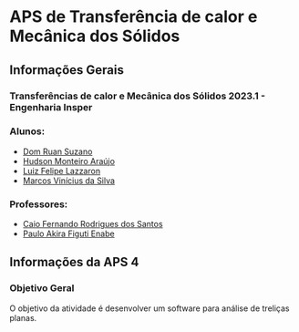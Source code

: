 <h1>APS de Transferência de calor e Mecânica dos Sólidos</h1>

<h2>Informações Gerais</h2>

<h3>Transferências de calor e Mecânica dos Sólidos 2023.1 - Engenharia Insper</h3>

<h3>Alunos:</h3>
<ul>
  <li><a href=https://www.linkedin.com/in/dom-ruan-suzano-6561311a0/>Dom Ruan Suzano</a></li>
  <li><a href=https://www.linkedin.com/in/hudson-m-ara%C3%BAjo/>Hudson Monteiro Araújo</a></li>
  <li><a href=https://www.linkedin.com/in/luiz-felipe-lazzaron/>Luiz Felipe Lazzaron</a></li>
  <li><a href=https://www.linkedin.com/in/marcosvinis/>Marcos Vinícius da Silva</a></li>
</ul>

<h3>Professores:</h3> 
<ul>
  <li><a href=https://www.linkedin.com/in/caiorodrigs/>Caio Fernando Rodrigues dos Santos</a></li>
  <li><a href=https://www.linkedin.com/in/paulo-akira-enabe-732973172/>Paulo Akira Figuti Enabe</a></li>
</ul>

<h2>Informações da APS 4</h2>

<h3>Objetivo Geral</h3>
<p>
O objetivo da atividade é desenvolver um software para análise de treliças planas.
</p>
